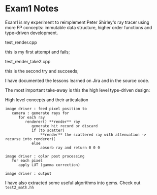 # Exam1 Notes

Exam1 is my experiment to reimplement Peter Shirley's ray tracer using more FP concepts: immutable data structure,
higher order functions and type-driven development.

test_render.cpp

this is my first attempt and fails;

test_render_take2.cpp

this is the second try and succeeds;

I have documented the lessons learned on Jira and in the source code.

The most important take-away is this the high level type-driven design:

High level concepts and their articulation

```text
image driver : feed pixel position to
   camera : generate rays for
      for each ray 
         renderer() **render** ray
            generate hit record or discard
            if (to scatter)
                **render** the scattered ray with attenuation -> recurse into renderer()
            else
                absorb ray and return 0 0 0
            
image driver : color post processing
   for each pixel
      apply LUT (gamma correction)

image driver : output
```

I have also extracted some useful algorithms into gems. Check out `test2_math.hh`

